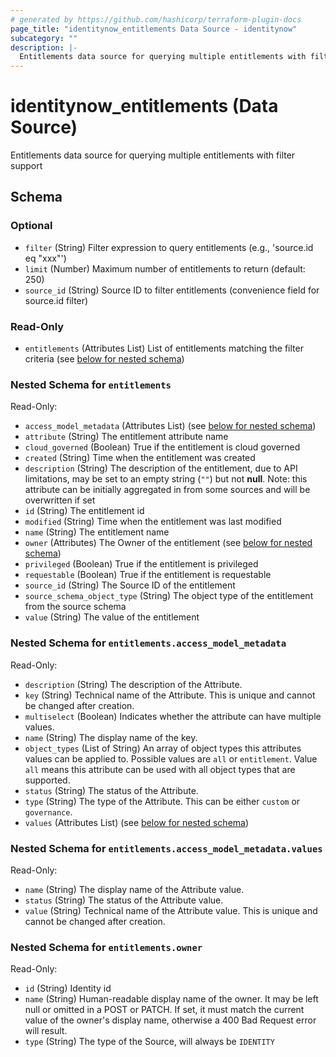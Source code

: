 ```yaml
---
# generated by https://github.com/hashicorp/terraform-plugin-docs
page_title: "identitynow_entitlements Data Source - identitynow"
subcategory: ""
description: |-
  Entitlements data source for querying multiple entitlements with filter support
---
```


# identitynow_entitlements (Data Source)

Entitlements data source for querying multiple entitlements with filter support



<!-- schema generated by tfplugindocs -->
## Schema

### Optional

- `filter` (String) Filter expression to query entitlements (e.g., 'source.id eq "xxx"')
- `limit` (Number) Maximum number of entitlements to return (default: 250)
- `source_id` (String) Source ID to filter entitlements (convenience field for source.id filter)

### Read-Only

- `entitlements` (Attributes List) List of entitlements matching the filter criteria (see [below for nested schema](#nestedatt--entitlements))

<a id="nestedatt--entitlements"></a>
### Nested Schema for `entitlements`

Read-Only:

- `access_model_metadata` (Attributes List) (see [below for nested schema](#nestedatt--entitlements--access_model_metadata))
- `attribute` (String) The entitlement attribute name
- `cloud_governed` (Boolean) True if the entitlement is cloud governed
- `created` (String) Time when the entitlement was created
- `description` (String) The description of the entitlement, due to API limitations, may be set to an empty string (`""`) but not **null**. Note: this attribute can be initially aggregated in from some sources and will be overwritten if set
- `id` (String) The entitlement id
- `modified` (String) Time when the entitlement was last modified
- `name` (String) The entitlement name
- `owner` (Attributes) The Owner of the entitlement (see [below for nested schema](#nestedatt--entitlements--owner))
- `privileged` (Boolean) True if the entitlement is privileged
- `requestable` (Boolean) True if the entitlement is requestable
- `source_id` (String) The Source ID of the entitlement
- `source_schema_object_type` (String) The object type of the entitlement from the source schema
- `value` (String) The value of the entitlement

<a id="nestedatt--entitlements--access_model_metadata"></a>
### Nested Schema for `entitlements.access_model_metadata`

Read-Only:

- `description` (String) The description of the Attribute.
- `key` (String) Technical name of the Attribute. This is unique and cannot be changed after creation.
- `multiselect` (Boolean) Indicates whether the attribute can have multiple values.
- `name` (String) The display name of the key.
- `object_types` (List of String) An array of object types this attributes values can be applied to. Possible values are `all` or `entitlement`. Value `all` means this attribute can be used with all object types that are supported.
- `status` (String) The status of the Attribute.
- `type` (String) The type of the Attribute. This can be either `custom` or `governance`.
- `values` (Attributes List) (see [below for nested schema](#nestedatt--entitlements--access_model_metadata--values))

<a id="nestedatt--entitlements--access_model_metadata--values"></a>
### Nested Schema for `entitlements.access_model_metadata.values`

Read-Only:

- `name` (String) The display name of the Attribute value.
- `status` (String) The status of the Attribute value.
- `value` (String) Technical name of the Attribute value. This is unique and cannot be changed after creation.



<a id="nestedatt--entitlements--owner"></a>
### Nested Schema for `entitlements.owner`

Read-Only:

- `id` (String) Identity id
- `name` (String) Human-readable display name of the owner. It may be left null or omitted in a POST or PATCH. If set, it must match the current value of the owner's display name, otherwise a 400 Bad Request error will result.
- `type` (String) The type of the Source, will always be `IDENTITY`
